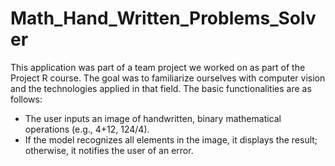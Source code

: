 # Math_Hand_Written_Problems_Solver
This application was part of a team project we worked on as part of the Project R course. The goal was to familiarize ourselves with computer vision and the technologies applied in that field. The basic functionalities are as follows:
<ul>
  <li>The user inputs an image of handwritten, binary mathematical operations (e.g., 4+12, 124/4).</li>
  <li>If the model recognizes all elements in the image, it displays the result; otherwise, it notifies the user of an error.</li>
</ul>
